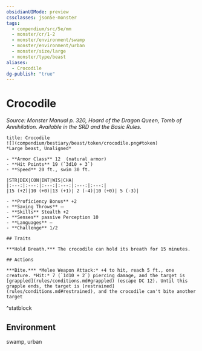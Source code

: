 ```yaml
---
obsidianUIMode: preview
cssclasses: json5e-monster
tags:
  - compendium/src/5e/mm
  - monster/cr/1-2
  - monster/environment/swamp
  - monster/environment/urban
  - monster/size/large
  - monster/type/beast
aliases:
  - Crocodile
dg-publish: "true"
---
```

# Crocodile
*Source: Monster Manual p. 320, Hoard of the Dragon Queen, Tomb of Annihilation. Available in the SRD and the Basic Rules.*  

```ad-statblock
title: Crocodile
![](compendium/bestiary/beast/token/crocodile.png#token)
*Large beast, Unaligned*

- **Armor Class** 12  (natural armor)
- **Hit Points** 19 (`3d10 + 3`)
- **Speed** 20 ft., swim 30 ft.

|STR|DEX|CON|INT|WIS|CHA|
|:---:|:---:|:---:|:---:|:---:|:---:|
|15 (+2)|10 (+0)|13 (+1)| 2 (-4)|10 (+0)| 5 (-3)|

- **Proficiency Bonus** +2
- **Saving Throws** ⏤
- **Skills** Stealth +2
- **Senses** passive Perception 10
- **Languages** —
- **Challenge** 1/2

## Traits

***Hold Breath.*** The crocodile can hold its breath for 15 minutes.

## Actions

***Bite.*** *Melee Weapon Attack:* +4 to hit, reach 5 ft., one creature. *Hit:* 7 (`1d10 + 2`) piercing damage, and the target is [grappled](rules/conditions.md#grappled) (escape DC 12). Until this grapple ends, the target is [restrained](rules/conditions.md#restrained), and the crocodile can't bite another target
```
^statblock

## Environment

swamp, urban